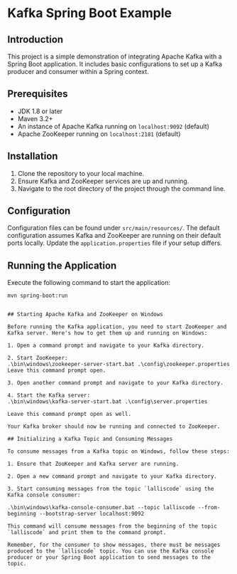 # Kafka Spring Boot Example

## Introduction

This project is a simple demonstration of integrating Apache Kafka with a Spring Boot application. It includes basic configurations to set up a Kafka producer and consumer within a Spring context.

## Prerequisites

- JDK 1.8 or later
- Maven 3.2+
- An instance of Apache Kafka running on `localhost:9092` (default)
- Apache ZooKeeper running on `localhost:2181` (default)

## Installation

1. Clone the repository to your local machine.
2. Ensure Kafka and ZooKeeper services are up and running.
3. Navigate to the root directory of the project through the command line.

## Configuration

Configuration files can be found under `src/main/resources/`. The default configuration assumes Kafka and ZooKeeper are running on their default ports locally. Update the `application.properties` file if your setup differs.

## Running the Application

Execute the following command to start the application:

```shell
mvn spring-boot:run


## Starting Apache Kafka and ZooKeeper on Windows

Before running the Kafka application, you need to start ZooKeeper and Kafka server. Here's how to get them up and running on Windows:

1. Open a command prompt and navigate to your Kafka directory.

2. Start ZooKeeper: 
.\bin\windows\zookeeper-server-start.bat .\config\zookeeper.properties
Leave this command prompt open.

3. Open another command prompt and navigate to your Kafka directory.

4. Start the Kafka server:
.\bin\windows\kafka-server-start.bat .\config\server.properties

Leave this command prompt open as well.

Your Kafka broker should now be running and connected to ZooKeeper.

## Initializing a Kafka Topic and Consuming Messages

To consume messages from a Kafka topic on Windows, follow these steps:

1. Ensure that ZooKeeper and Kafka server are running.

2. Open a new command prompt and navigate to your Kafka directory.

3. Start consuming messages from the topic `lalliscode` using the Kafka console consumer:

.\bin\windows\kafka-console-consumer.bat --topic lalliscode --from-beginning --bootstrap-server localhost:9092

This command will consume messages from the beginning of the topic `lalliscode` and print them to the command prompt.

Remember, for the consumer to show messages, there must be messages produced to the `lalliscode` topic. You can use the Kafka console producer or your Spring Boot application to send messages to the topic.



